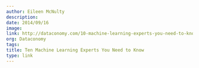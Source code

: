 ```yaml
---
author: Eileen McNulty
description:
date: 2014/09/16
image:
link: http://dataconomy.com/10-machine-learning-experts-you-need-to-know/
org: Dataconomy
tags:
title: Ten Machine Learning Experts You Need to Know
type: link
---
```

